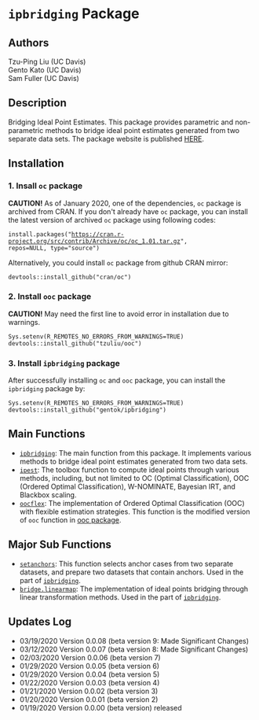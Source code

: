 # <code>ipbridging</code> Package

## Authors

Tzu-Ping Liu (UC Davis) <br>
Gento Kato (UC Davis) <br>
Sam Fuller (UC Davis)

## Description

Bridging Ideal Point Estimates. This package provides parametric and non-parametric methods to bridge ideal point estimates generated from two separate data sets. 
The package website is published [HERE](https://gentok.github.io/ipbridging/).

## Installation

### 1. Insall <code>oc</code> package

<b>CAUTION!</b> As of January 2020, one of the dependencies, <code>oc</code> package is archived from CRAN. 
If you don't already have <code>oc</code> package, you can install the latest version of archived <code>oc</code> package using following codes:

<code>install.packages("https://cran.r-project.org/src/contrib/Archive/oc/oc_1.01.tar.gz", repos=NULL, type="source")</code>

Alternatively, you could install <code>oc</code> package from github CRAN mirror:

<code>devtools::install_github("cran/oc")</code>

### 2. Install <code>ooc</code> package

<b>CAUTION!</b> May need the first line to avoid error in installation due to warnings.

<code>Sys.setenv(R_REMOTES_NO_ERRORS_FROM_WARNINGS=TRUE)</code> <br>
<code>devtools::install_github("tzuliu/ooc")</code>

### 3. Install <code>ipbridging</code> package

After successfully installing <code>oc</code> and <code>ooc</code> package, you can install the <code>ipbridging</code> package by:

<code>Sys.setenv(R_REMOTES_NO_ERRORS_FROM_WARNINGS=TRUE)</code> <br>
<code>devtools::install_github("gentok/ipbridging")</code>

<!-- Also, in case you want to use GPU accelerated method to tune SVM parameters in <code>oocflex</code> function, you need to install <code>Rgtsvm</code> package (check the GitHub repository [HERE](https://github.com/Danko-Lab/Rgtsvm)). You need to have PC with NVIDIA GPU and Linux OS to install <code>Rgtsvm</code> package. -->

## Main Functions

* <code>[ipbridging](https://gentok.github.io/ipbridging/reference/ipbridging.html)</code>: The main function from this package. It implements various methods to bridge ideal point estimates generated from two data sets.
* <code>[ipest](https://gentok.github.io/ipbridging/reference/ipest.html)</code>: The toolbox function to compute ideal points through various methods, including, but not limited to OC (Optimal Classification), OOC (Ordered Optimal Classification), W-NOMINATE, Bayesian IRT, and Blackbox scaling.
* <code>[oocflex](https://gentok.github.io/ipbridging/reference/oocflex.html)</code>: The implementation of Ordered Optimal Classification (OOC) with flexible estimation strategies. This function is the modified version of <code>ooc</code> function in [ooc package](https://github.com/tzuliu/ooc).

## Major Sub Functions

* <code>[setanchors](https://gentok.github.io/ipbridging/reference/setanchors.html)</code>: This function selects anchor cases from two separate datasets, and prepare two datasets that contain anchors. Used in the part of <code>[ipbridging](https://gentok.github.io/ipbridging/reference/ipbridging.html)</code>.
* <code>[bridge.linearmap](https://gentok.github.io/ipbridging/reference/bridge.linearmap.html)</code>: The implementation of ideal points bridging through linear transformation methods. Used in the part of <code>[ipbridging](https://gentok.github.io/ipbridging/reference/ipbridging.html)</code>.

## Updates Log

* 03/19/2020 Version 0.0.08 (beta version 9: Made Significant Changes)
* 03/12/2020 Version 0.0.07 (beta version 8: Made Significant Changes)
* 02/03/2020 Version 0.0.06 (beta version 7)
* 01/29/2020 Version 0.0.05 (beta version 6)
* 01/29/2020 Version 0.0.04 (beta version 5)
* 01/22/2020 Version 0.0.03 (beta version 4)
* 01/21/2020 Version 0.0.02 (beta version 3)
* 01/20/2020 Version 0.0.01 (beta version 2)
* 01/19/2020 Version 0.0.00 (beta version) released
